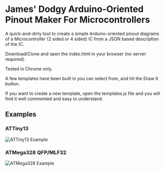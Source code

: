 # James' Dodgy Arduino-Oriented Pinout Maker For Microcontrollers

A quick-and-dirty tool to create a simple Arduino-oriented pinout diagrams of a Microcontroller (2 sided or 4 sided) IC from a JSON based description of the IC.

Download/Clone and open the index.html in your browser (no server required).

Tested in Chrome only.

A few templates have been built in you can select from, and hit the Draw It button.

If you want to create a new template, open the templates.js file and you will find it well commented and easy to understand.

Examples
---

### ATTiny13 
![ATTiny13 Example](https://cdn.rawgit.com/sleemanj/ArduinoOrientedChipPinoutCreator/master/13.jpg)

### ATMega328 QFP/MLF32
![ATMega328 Example](https://rawgit.com/sleemanj/ArduinoOrientedChipPinoutCreator/master/328.png)
